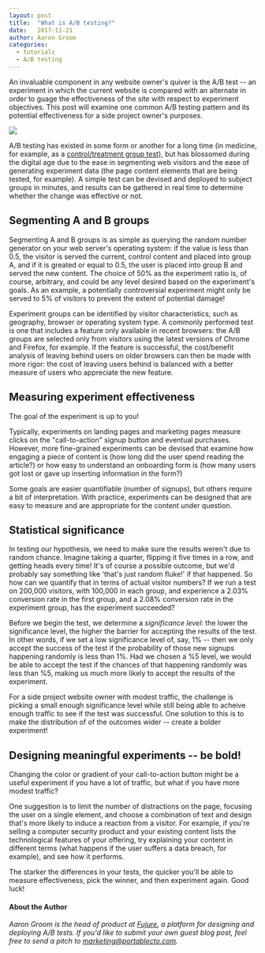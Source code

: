 ```yaml
---
layout: post
title:  "What is A/B testing?"
date:   2017-11-21
author: Aaron Groom
categories:
  - tutorials
  - A/B testing
---
```


An invaluable component in any website owner's quiver is the A/B test -- an experiment in which the current website is compared with an alternate in order to guage the effectiveness of the site with respect to experiment objectives.  This post will examine one common A/B testing pattern and its potential effectiveness for a side project owner's purposes.

![](https://i.imgur.com/LzrZiod.jpg)

A/B testing has existed in some form or another for a long time (in medicine, for example, as a [control/treatment group test](https://en.wikipedia.org/wiki/Clinical_control_group)), but has blossomed during the digital age due to the ease in segmenting web visitors and the ease of generating experiment data (the page content elements that are being tested, for example).  A simple test can be devised and deployed to subject groups in minutes, and results can be gathered in real time to determine whether the change was effective or not.

## Segmenting A and B groups

Segmenting A and B groups is as simple as querying the random number generator on your web server's operating system: if the value is less than 0.5, the visitor is served the current, control content and placed into group A, and if it is greated or equal to 0.5, the user is placed into group B and served the new content.  The choice of 50% as the experiment ratio is, of course, arbitrary, and could be any level desired based on the experiment's goals. As an example, a potentially controversial experiment might only be served to 5% of visitors to prevent the extent of potential damage!

Experiment groups can be identified by visitor characteristics, such as geography, browser or operating system type. A commonly performed test is one that includes a feature only available in recent browsers: the A/B groups are selected only from visitors using the latest versions of Chrome and Firefox, for example. If the feature is successful, the cost/benefit analysis of leaving behind users on older browsers can then be made with more rigor: the cost of leaving users behind is balanced with a better measure of users who appreciate the new feature.

## Measuring experiment effectiveness

The goal of the experiment is up to you!

Typically, experiments on landing pages and marketing pages measure clicks on the "call-to-action" signup button and eventual purchases.  However, more fine-grained experiments can be devised that examine how engaging a piece of content is (how long did the user spend reading the article?) or how easy to understand an onboarding form is (how many users got lost or gave up inserting information in the form?)

Some goals are easier quantifiable (number of signups), but others require a bit of interpretation.  With practice, experiments can be designed that are easy to measure and are appropriate for the content under question.

## Statistical significance

In testing our hypothesis, we need to make sure the results weren't due to random chance.  Imagine taking a quarter, flipping it five times in a row, and getting heads every time!  It's of course a possible outcome, but we'd probably say something like 'that's just random fluke!' if that happened.  So how can we quantify that in terms of actual visitor numbers?  If we run a test on 200,000 visitors, with 100,000 in each group, and experience a 2.03% conversion rate in the first group, and a 2.08% conversion rate in the experiment group, has the experiment succeeded?

Before we begin the test, we determine a *significance level*: the lower the significance level, the higher the barrier for accepting the results of the test.  In other words, if we set a low significance level of, say, 1% -- then we only accept the success of the test if the probability of those new signups happening randomly is less than 1%.  Had we chosen a %5 level, we would be able to accept the test if the chances of that happening randomly was less than %5, making us much more likely to accept the results of the experiment.

For a side project website owner with modest traffic, the challenge is picking a small enough significance level while still being able to acheive enough traffic to see if the test was successful.  One solution to this is to make the distribution of of the outcomes wider -- create a bolder experiment!

## Designing meaningful experiments -- be bold!

Changing the color or gradient of your call-to-action button might be a useful experiment if you have a lot of traffic, but what if you have more modest traffic?

One suggestion is to limit the number of distractions on the page, focusing the user on a single element, and choose a combination of text and design that's more likely to induce a reaction from a visitor. For example, if you're selling a computer security product and your existing content lists the technological features of your offering, try explaining your content in different terms (what happens if the user suffers a data breach, for example), and see how it performs.

The starker the differences in your tests, the quicker you'll be able to measure effectiveness, pick the winner, and then experiment again. Good luck!

#### About the Author

_Aaron Groom is the head of product at [Fujure](https://www.fujure.com/), a platform for designing and deploying A/B tests. If you'd like to submit your own guest blog post, feel free to send a pitch to [marketing@portablecto.com](mailto:marketing@portablecto.com)._
